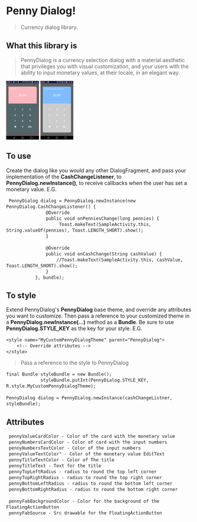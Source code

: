 # Penny Dialog! #

>Currency dialog library.

## What this library is ##
>PennyDialog is a currency selection dialog with a material aesthetic that privileges you with visual customization, and your users with the ability to input monetary values, at their locale, in an elegant way.

![First Screenshot](screenshots/pennyDialog_screenshot_one.png)
![Second Screenshot](screenshots/pennyDialog_screenshot_two.png)

## To use ##
Create the dialog like you would any other DialogFragment, and pass your implementation of the **CashChangeListener**, to **PennyDialog.newInstance()**, to receive callbacks when the user has set a monetary value. E.G.

     PennyDialog dialog = PennyDialog.newInstance(new PennyDialog.CashChangeListener() {
                   @Override
                   public void onPenniesChange(long pennies) {
                        Toast.makeText(SampleActivity.this, String.valueOf(pennies), Toast.LENGTH_SHORT).show();
                   }

                   @Override
                   public void onCashChange(String cashValue) {
                       //Toast.makeText(SampleActivity.this, cashValue, Toast.LENGTH_SHORT).show();
                   }
               }, bundle);
               
## To style ##
Extend PennyDialog's **PennyDialog** base theme, and override any attributes you want to customize. Then pass a reference to your customized theme in a **PennyDialog.newInstance(...)** method as a **Bundle**. Be sure to use **PennyDialog.STYLE_KEY** as the key for your style. E.G.

    <style name="MyCustomPennyDialogTheme" parent="PennyDialog">
        <!-- Override attributes -->
    </style>
   
>Pass a reference to the style to PennyDialog   
   
    final Bundle styleBundle = new Bundle();
                 styleBundle.putInt(PennyDialog.STYLE_KEY, R.style.MyCustomPennyDialogTheme);
                 
    PennyDialog dialog = PennyDialog.newInstance(cashChangeListner, styleBundle);
    

## Attributes ##
     pennyValueCardColor - Color of the card with the monetary value
     pennyNumbersCardColor - Color of card with the input numbers
     pennyNumbersTextColor - Color of the input numbers
     pennyValueTextColor" - Color of the monetary value EditText
     pennyTitleTextColor - Color of The title
     pennyTitleText - Text for the title
     pennyTopLeftRadius - radius to round the top left corner
     pennyTopRightRadius - radius to round the top right corner
     pennyBottomLeftRadius - radius to round the bottom left corner
     pennyBottomRightRadius - radius to round the bottom right corner

     pennyFabBackgroundColor - Color for the background of the FloatingActionButton
     pennyFabSource - Src drawable for the FloatingActionButton 
    
    
    
    
    
